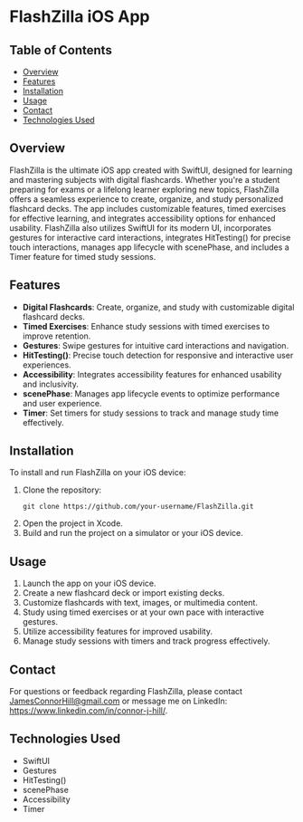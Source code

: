 # FlashZilla iOS App

## Table of Contents
- [Overview](#overview)
- [Features](#features)
- [Installation](#installation)
- [Usage](#usage)
- [Contact](#contact)
- [Technologies Used](#technologies-used)

## Overview
FlashZilla is the ultimate iOS app created with SwiftUI, designed for learning and mastering subjects with digital flashcards. Whether you're a student preparing for exams or a lifelong learner exploring new topics, FlashZilla offers a seamless experience to create, organize, and study personalized flashcard decks. The app includes customizable features, timed exercises for effective learning, and integrates accessibility options for enhanced usability. FlashZilla also utilizes SwiftUI for its modern UI, incorporates gestures for interactive card interactions, integrates HitTesting() for precise touch interactions, manages app lifecycle with scenePhase, and includes a Timer feature for timed study sessions.

## Features
- **Digital Flashcards**: Create, organize, and study with customizable digital flashcard decks.
- **Timed Exercises**: Enhance study sessions with timed exercises to improve retention.
- **Gestures**: Swipe gestures for intuitive card interactions and navigation.
- **HitTesting()**: Precise touch detection for responsive and interactive user experiences.
- **Accessibility**: Integrates accessibility features for enhanced usability and inclusivity.
- **scenePhase**: Manages app lifecycle events to optimize performance and user experience.
- **Timer**: Set timers for study sessions to track and manage study time effectively.

## Installation
To install and run FlashZilla on your iOS device:
1. Clone the repository:
   ```
   git clone https://github.com/your-username/FlashZilla.git
   ```
2. Open the project in Xcode.
3. Build and run the project on a simulator or your iOS device.

## Usage
1. Launch the app on your iOS device.
2. Create a new flashcard deck or import existing decks.
3. Customize flashcards with text, images, or multimedia content.
4. Study using timed exercises or at your own pace with interactive gestures.
5. Utilize accessibility features for improved usability.
6. Manage study sessions with timers and track progress effectively.

## Contact
For questions or feedback regarding FlashZilla, please contact JamesConnorHill@gmail.com or message me on LinkedIn: https://www.linkedin.com/in/connor-j-hill/.

## Technologies Used
- SwiftUI
- Gestures
- HitTesting()
- scenePhase
- Accessibility
- Timer
